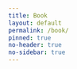 ```yaml
---
title: Book
layout: default
permalink: /book/
pinned: true
no-header: true
no-sidebar: true
---
```

<bacon-ipsum></bacon-ipsum>
